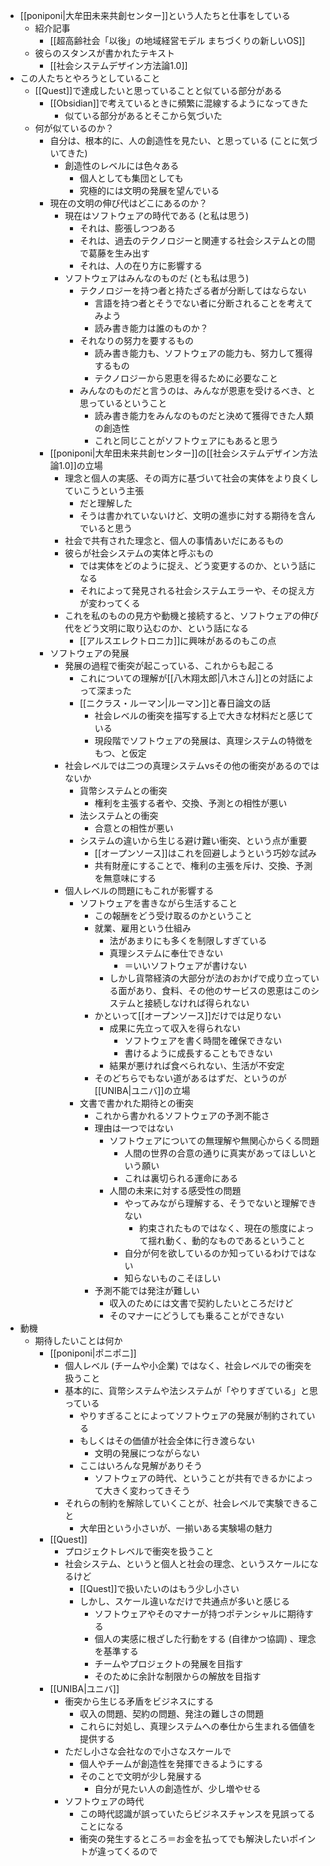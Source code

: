 - [[poniponi|大牟田未来共創センター]]という人たちと仕事をしている
	- 紹介記事
		- [[超高齢社会「以後」の地域経営モデル まちづくりの新しいOS]]
	- 彼らのスタンスが書かれたテキスト
		- [[社会システムデザイン方法論1.0]]
- この人たちとやろうとしていること
	- [[Quest]]で達成したいと思っていることと似ている部分がある
		- [[Obsidian]]で考えているときに頻繁に混線するようになってきた
			- 似ている部分があるとそこから気づいた
	- 何が似ているのか？
		- 自分は、根本的に、人の創造性を見たい、と思っている (ことに気づいてきた)
			- 創造性のレベルには色々ある
				- 個人としても集団としても
				- 究極的には文明の発展を望んでいる
		- 現在の文明の伸び代はどこにあるのか？
			- 現在はソフトウェアの時代である (と私は思う)
				- それは、膨張しつつある
				- それは、過去のテクノロジーと関連する社会システムとの間で葛藤を生み出す
				- それは、人の在り方に影響する
			- ソフトウェアはみんなのものだ (とも私は思う)
				- テクノロジーを持つ者と持たざる者が分断してはならない
					- 言語を持つ者とそうでない者に分断されることを考えてみよう
					- 読み書き能力は誰のものか？
				- それなりの努力を要するもの
					- 読み書き能力も、ソフトウェアの能力も、努力して獲得するもの
					- テクノロジーから恩恵を得るために必要なこと
				- みんなのものだと言うのは、みんなが恩恵を受けるべき、と思っているということ
					- 読み書き能力をみんなのものだと決めて獲得できた人類の創造性
					- これと同じことがソフトウェアにもあると思う
		- [[poniponi|大牟田未来共創センター]]の[[社会システムデザイン方法論1.0]]の立場
			- 理念と個人の実感、その両方に基づいて社会の実体をより良くしていこうという主張
				- だと理解した
				- そうは書かれていないけど、文明の進歩に対する期待を含んでいると思う
			- 社会で共有された理念と、個人の事情あいだにあるもの
			- 彼らが社会システムの実体と呼ぶもの
				- では実体をどのように捉え、どう変更するのか、という話になる
				- それによって発見される社会システムエラーや、その捉え方が変わってくる
			- これを私のものの見方や動機と接続すると、ソフトウェアの伸び代をどう文明に取り込むのか、という話になる
				- [[アルスエレクトロニカ]]に興味があるのもこの点
		- ソフトウェアの発展
			- 発展の過程で衝突が起こっている、これからも起こる
				- これについての理解が[[八木翔太郎|八木さん]]との対話によって深まった
				- [[ニクラス・ルーマン|ルーマン]]と春日論文の話
					- 社会レベルの衝突を描写する上で大きな材料だと感じている
					- 現段階でソフトウェアの発展は、真理システムの特徴をもつ、と仮定
			- 社会レベルでは二つの真理システムvsその他の衝突があるのではないか
				- 貨幣システムとの衝突
					- 権利を主張する者や、交換、予測との相性が悪い
				- 法システムとの衝突
					- 合意との相性が悪い
				- システムの違いから生じる避け難い衝突、という点が重要
					- [[オープンソース]]はこれを回避しようという巧妙な試み
					- 共有財産にすることで、権利の主張を斥け、交換、予測を無意味にする
			- 個人レベルの問題にもこれが影響する
				- ソフトウェアを書きながら生活すること
					- この報酬をどう受け取るのかということ
					- 就業、雇用という仕組み
						- 法があまりにも多くを制限しすぎている
						- 真理システムに奉仕できない
							- ＝いいソフトウェアが書けない
						- しかし貨幣経済の大部分が法のおかげで成り立っている面があり、食料、その他のサービスの恩恵はこのシステムと接続しなければ得られない
					- かといって[[オープンソース]]だけでは足りない
						- 成果に先立って収入を得られない
							- ソフトウェアを書く時間を確保できない
							- 書けるように成長することもできない
						- 結果が悪ければ食べられない、生活が不安定
					- そのどちらでもない道があるはずだ、というのが[[UNIBA|ユニバ]]の立場
				- 文書で書かれた期待との衝突
					- これから書かれるソフトウェアの予測不能さ
					- 理由は一つではない
						- ソフトウェアについての無理解や無関心からくる問題
							- 人間の世界の合意の通りに真実があってほしいという願い
							- これは裏切られる運命にある
						- 人間の未来に対する感受性の問題
							- やってみながら理解する、そうでないと理解できない
								- 約束されたものではなく、現在の態度によって揺れ動く、動的なものであるということ
							- 自分が何を欲しているのか知っているわけではない
							- 知らないものこそほしい
					- 予測不能では発注が難しい
						- 収入のためには文書で契約したいところだけど
						- そのマナーにどうしても乗ることができない
- 動機
	- 期待したいことは何か
		- [[poniponi|ポニポニ]]
			- 個人レベル (チームや小企業) ではなく、社会レベルでの衝突を扱うこと
			- 基本的に、貨幣システムや法システムが「やりすぎている」と思っている
				- やりすぎることによってソフトウェアの発展が制約されている
				- もしくはその価値が社会全体に行き渡らない
					- 文明の発展につながらない
				- ここはいろんな見解がありそう
					- ソフトウェアの時代、ということが共有できるかによって大きく変わってきそう
			- それらの制約を解除していくことが、社会レベルで実験できること
				- 大牟田という小さいが、一揃いある実験場の魅力
		- [[Quest]]
			- プロジェクトレベルで衝突を扱うこと
			- 社会システム、というと個人と社会の理念、というスケールになるけど
				- [[Quest]]で扱いたいのはもう少し小さい
				- しかし、スケール違いなだけで共通点が多いと感じる
					- ソフトウェアやそのマナーが持つポテンシャルに期待する
					- 個人の実感に根ざした行動をする (自律かつ協調) 、理念を基準する
					- チームやプロジェクトの発展を目指す
					- そのために余計な制限からの解放を目指す
		- [[UNIBA|ユニバ]]
			- 衝突から生じる矛盾をビジネスにする
				- 収入の問題、契約の問題、発注の難しさの問題
				- これらに対処し、真理システムへの奉仕から生まれる価値を提供する
			- ただし小さな会社なので小さなスケールで
				- 個人やチームが創造性を発揮できるようにする
				- そのことで文明が少し発展する
					- 自分が見たい人の創造性が、少し増やせる
			- ソフトウェアの時代
				- この時代認識が誤っていたらビジネスチャンスを見誤ってることになる
				- 衝突の発生するところ＝お金を払ってでも解決したいポイントが違ってくるので